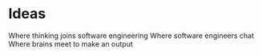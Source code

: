 # Ideas
Where thinking joins software engineering
Where software engineers chat
Where brains meet to make an output
